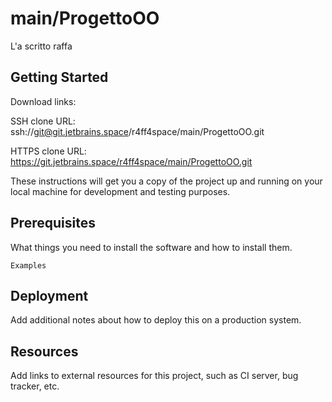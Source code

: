# main/ProgettoOO

L'a scritto raffa 

## Getting Started

Download links:

SSH clone URL: ssh://git@git.jetbrains.space/r4ff4space/main/ProgettoOO.git

HTTPS clone URL: https://git.jetbrains.space/r4ff4space/main/ProgettoOO.git



These instructions will get you a copy of the project up and running on your local machine for development and testing purposes.

## Prerequisites

What things you need to install the software and how to install them.

```
Examples
```

## Deployment

Add additional notes about how to deploy this on a production system.

## Resources

Add links to external resources for this project, such as CI server, bug tracker, etc.
